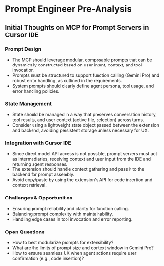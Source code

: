 # Prompt Engineer Pre-Analysis

## Initial Thoughts on MCP for Prompt Servers in Cursor IDE

### Prompt Design
- The MCP should leverage modular, composable prompts that can be dynamically constructed based on user intent, context, and tool invocation.
- Prompts must be structured to support function calling (Gemini Pro) and robust error handling, as outlined in the requirements.
- System prompts should clearly define agent persona, tool usage, and error handling policies.

### State Management
- State should be managed in a way that preserves conversation history, tool results, and user context (active file, selection) across turns.
- Consider using a lightweight state object passed between the extension and backend, avoiding persistent storage unless necessary for UX.

### Integration with Cursor IDE
- Since direct model API access is not possible, prompt servers must act as intermediaries, receiving context and user input from the IDE and returning agent responses.
- The extension should handle context gathering and pass it to the backend for prompt assembly.
- Avoid copy/paste by using the extension's API for code insertion and context retrieval.

### Challenges & Opportunities
- Ensuring prompt reliability and clarity for function calling.
- Balancing prompt complexity with maintainability.
- Handling edge cases in tool invocation and error reporting.

### Open Questions
- How to best modularize prompts for extensibility?
- What are the limits of prompt size and context window in Gemini Pro?
- How to ensure seamless UX when agent actions require user confirmation (e.g., code insertion)? 